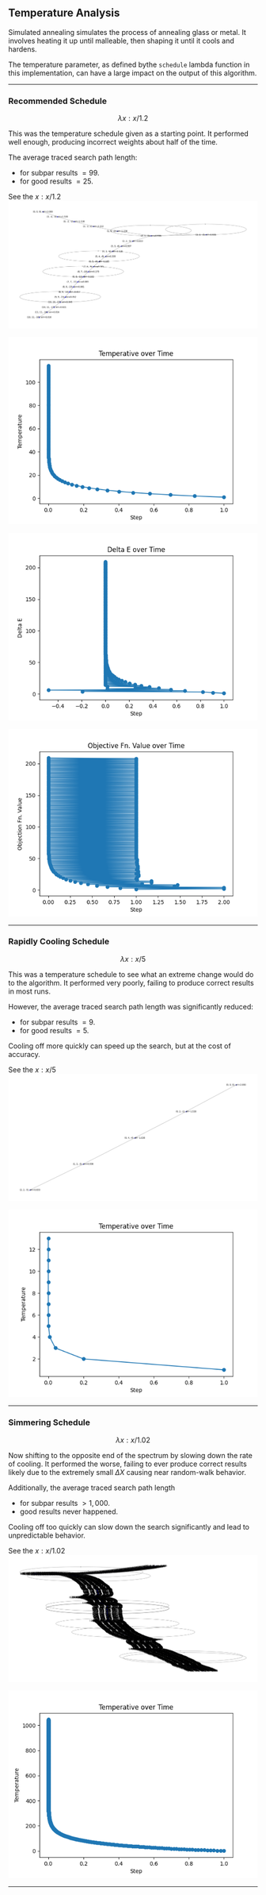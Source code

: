 ## Temperature Analysis

Simulated annealing simulates the process of annealing glass or metal.
It involves heating it up until malleable, then shaping it until it cools and hardens.

The temperature parameter, as defined bythe `schedule` lambda function in this implementation, 
can have a large impact on the output of this algorithm.

---

### Recommended Schedule

$$\lambda x : x / 1.2$$

This was the temperature schedule given as a starting point.
It performed well enough, producing incorrect weights about half of the time.

The average traced search path length:
* for subpar results $= 99$.
* for good results $= 25$.

See the $x : x / 1.2$ ![output graph](_static/Figure_3_Temp=1.2_Path=23.png)

![Temp over time](_static/Figure_6_Temp=1.2_Temp-over-Time.png)

![Delta_E over time](_static/Figure_9_Temp=1.22_Delta-E-over-Time.png)

![Obj Fn over time](_static/Figure_10_Temp=1.22_Obj-Fn-over-Time.png)

---

### Rapidly Cooling Schedule

$$\lambda x : x / 5$$

This was a temperature schedule to see what an extreme change would do to the algorithm.
It performed very poorly, failing to produce correct results in most runs.

However, the average traced search path length was significantly reduced:
* for subpar results $= 9$.
* for good results $= 5$.

Cooling off more quickly can speed up the search, but at the cost of accuracy.

See the $x : x / 5$ ![output graph](_static/Figure_4_Temp=5_Path=5.png)

![Temp over time](_static/Figure_7_Temp=5_Temp-over-Time.png)

---

### Simmering Schedule

$$\lambda x : x / 1.02$$

Now shifting to the opposite end of the spectrum by slowing down the rate of cooling.
It performed the worse, failing to ever produce correct results 
likely due to the extremely small $\Delta X$ causing near random-walk behavior.

Additionally, the average traced search path length
* for subpar results $> 1,000$.
* good results never happened.

Cooling off too quickly can slow down the search significantly 
and lead to unpredictable behavior.

See the $x : x / 1.02$ ![output graph](_static/Figure_5_Temp=1.02_Path=1031.png)

![Temp over time](_static/Figure_8_Temp=1.02_Temp-over-Time.png)

---
